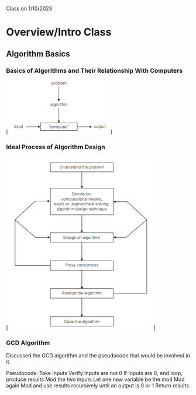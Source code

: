 Class on 1/10/2023

# Overview/Intro Class

## Algorithm Basics

### Basics of Algorithms and Their Relationship With Computers

[![Computer and Algs](algorithms_with_computers.PNG)]

### Ideal Process of Algorithm Design

[![Ideal Algs](ideal_alg_design.PNG)]

### GCD Algorithm

Discussed the GCD algorithm and the pseudocode that would be involved in it. 

Pseudocode:
    Take Inputs
    Verify Inputs are not 0
        If Inputs are 0, end loop, produce results
    Mod the two inputs
    Let one new variable be the mod
    Mod again
    Mod and use results recursively until an output is 0 or 1
    Return results
